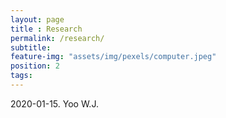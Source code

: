 ```yaml
---
layout: page
title : Research
permalink: /research/
subtitle:
feature-img: "assets/img/pexels/computer.jpeg"
position: 2
tags:
---
```





2020-01-15. Yoo W.J.
